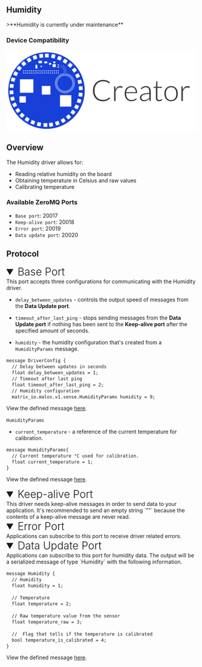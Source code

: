 <h2 style="padding-top:0">Humidity</h2>
>**Humidity is currently under maintenance**

### Device Compatibility
<img class="creator-compatibility-icon" src="/img/creator-icon.svg">

## Overview

The Humidity driver allows for:

* Reading relative humidity on the board
* Obtaining temperature in Celsius and raw values
* Calibrating temperature

<h3 style="padding-top:0">Available ZeroMQ Ports</h3>

* `Base port`: 20017
* `Keep-alive port`: 20018
* `Error port`: 20019
* `Data update port`: 20020

## Protocol

<!-- Base PORT -->
<details open>
<summary style="font-size: 1.75rem; font-weight: 300;">Base Port</summary>
This port accepts three configurations for communicating with the Humidity driver. 

* `delay_between_updates` - controls the output speed of messages from the **Data Update port**. 

* `timeout_after_last_ping` - stops sending messages from the **Data Update port** if nothing has been sent to the **Keep-alive port** after the specified amount of seconds.

* `humidity` - the humidity configuration that's created from a `HumidityParams` message.

```language-protobuf
message DriverConfig {
  // Delay between updates in seconds
  float delay_between_updates = 1;
  // Timeout after last ping
  float timeout_after_last_ping = 2;
  // Humidity configuration
  matrix_io.malos.v1.sense.HumidityParams humidity = 9;
```
View the defined message <a href="https://github.com/matrix-io/protocol-buffers/blob/master/matrix_io/malos/v1/driver.proto" target="_blank">here</a>.

`HumidityParams`

* `current_temperature` - a reference of the current temperature for calibration.

```language-protobuf
message HumidityParams{
  // Current temperature °C used for calibration.
  float current_temperature = 1;
}
```
View the defined message <a href="https://github.com/matrix-io/protocol-buffers/blob/master/matrix_io/malos/v1/sense.proto" target="_blank">here</a>.
</details>



<!-- Keep-alive PORT -->
<details open>
<summary style="font-size: 1.75rem; font-weight: 300;">Keep-alive Port</summary>
This driver needs keep-alive messages in order to send data to your application. It's recommended to send an empty string `""` because the contents of a keep-alive message are never read.
</details>

<!-- Error PORT -->
<details open>
<summary style="font-size: 1.75rem; font-weight: 300;">Error Port</summary>
Applications can subscribe to this port to receive driver related errors.
</details>

<!-- Data Update PORT -->
<details open>
<summary style="font-size: 1.75rem; font-weight: 300;">Data Update Port</summary>
Applications can subscribe to this port for humidity data. The output will be a serialized message of type `Humidity` with the following information.

```language-protobuf
message Humidity {
  // Humidity
  float humidity = 1;

  // Temperature
  float temperature = 2;

  // Raw temperature value from the sensor
  float temperature_raw = 3;

  //  Flag that tells if the temperature is calibrated
  bool temperature_is_calibrated = 4;
}
```
View the defined message <a href="https://github.com/matrix-io/protocol-buffers/blob/65397022e73ac98ec2b217937f133a9eefbd8f01/matrix_io/malos/v1/sense.proto" target="_blank">here</a>.
</details>